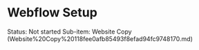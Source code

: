 # Webflow Setup

Status: Not started
Sub-item: Website Copy (Website%20Copy%20118fee0afb85493f8efad94fc9748170.md)